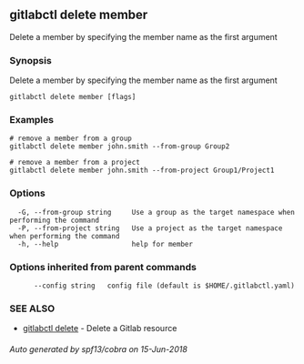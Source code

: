 ## gitlabctl delete member

Delete a member by specifying the member name as the first argument

### Synopsis

Delete a member by specifying the member name as the first argument

```
gitlabctl delete member [flags]
```

### Examples

```
# remove a member from a group
gitlabctl delete member john.smith --from-group Group2 

# remove a member from a project
gitlabctl delete member john.smith --from-project Group1/Project1
```

### Options

```
  -G, --from-group string     Use a group as the target namespace when performing the command
  -P, --from-project string   Use a project as the target namespace when performing the command
  -h, --help                  help for member
```

### Options inherited from parent commands

```
      --config string   config file (default is $HOME/.gitlabctl.yaml)
```

### SEE ALSO

* [gitlabctl delete](gitlabctl_delete.md)	 - Delete a Gitlab resource

###### Auto generated by spf13/cobra on 15-Jun-2018
